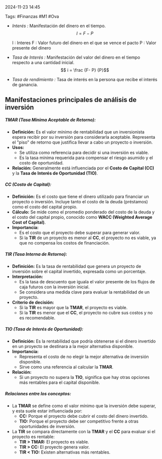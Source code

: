 2024-11-23 14:45

Tags: #Finanzas #M1 #Ova


* _Interés :_ Manifestación del dinero en el tiempo.
$$ I = F-P$$

	I : Interes
	F : Valor futuro del dinero en el que se vence el pacto
	P : Valor presente del dinero

* _Tasa de Interés :_ Manifestación del valor del dinero en el tiempo respecto a una cantidad inicial.
$$ i = \frac {F- P} {P}$$

* _Tasa de rendimiento :_ Tasa de interés en la persona que recibe el interés de ganancia.

## Manifestaciones principales de análisis de inversión

##### **TMAR (Tasa Mínima Aceptable de Retorno):**
- **Definición:** Es el valor mínimo de rentabilidad que un inversionista espera recibir por su inversión para considerarla aceptable. Representa el "piso" de retorno que justifica llevar a cabo un proyecto o inversión.
- **Usos:**
  - Se utiliza como referencia para decidir si una inversión es viable.
  - Es la tasa mínima requerida para compensar el riesgo asumido y el costo de oportunidad.
- **Relación:** Generalmente está influenciada por el **Costo de Capital (CC)** y la **Tasa de Interés de Oportunidad (TIO)**.

##### **CC (Costo de Capital):**
- **Definición:** Es el costo que tiene el dinero utilizado para financiar un proyecto o inversión. Incluye tanto el costo de la deuda (préstamos) como el costo del capital propio.
- **Cálculo:** Se mide como el promedio ponderado del costo de la deuda y el costo del capital propio, conocido como **WACC (Weighted Average Cost of Capital)**.
- **Importancia:**
  - Es el costo que el proyecto debe superar para generar valor.
  - Si la **TIR** de un proyecto es menor al **CC**, el proyecto no es viable, ya que no compensa los costos de financiación.
##### **TIR (Tasa Interna de Retorno):**
- **Definición:** Es la tasa de rentabilidad que genera un proyecto de inversión sobre el capital invertido, expresada como un porcentaje.
- **Interpretación:**
  - Es la tasa de descuento que iguala el valor presente de los flujos de caja futuros con la inversión inicial.
  - Se considera una medida clave para evaluar la rentabilidad de un proyecto.
- **Criterio de decisión:**
  - Si la **TIR** es mayor que la **TMAR**, el proyecto es viable.
  - Si la **TIR** es menor que el **CC**, el proyecto no cubre sus costos y no es recomendable.
##### **TIO (Tasa de Interés de Oportunidad):**
- **Definición:** Es la rentabilidad que podría obtenerse si el dinero invertido en un proyecto se destinara a la mejor alternativa disponible.
- **Importancia:**
  - Representa el costo de no elegir la mejor alternativa de inversión disponible.
  - Sirve como una referencia al calcular la **TMAR**.
- **Relación:**
  - Si un proyecto no supera la **TIO**, significa que hay otras opciones más rentables para el capital disponible.
##### **Relaciones entre los conceptos:**
- La **TMAR** se define como el valor mínimo que la inversión debe superar, y esta suele estar influenciada por:
  - **CC:** Porque el proyecto debe cubrir el costo del dinero invertido.
  - **TIO:** Porque el proyecto debe ser competitivo frente a otras oportunidades de inversión.
- La **TIR** se compara directamente con la **TMAR** y el **CC** para evaluar si el proyecto es rentable:
  - **TIR > TMAR:** El proyecto es viable.
  - **TIR > CC:** El proyecto genera valor.
  - **TIR < TIO:** Existen alternativas más rentables.


